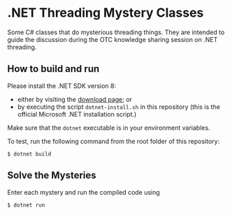 # .NET Threading Mystery Classes #

Some C# classes that do mysterious threading things. They are intended to guide the discussion during the OTC knowledge sharing session on .NET threading.

## How to build and run ##

Please install the .NET SDK version 8:

- either by visiting the [download page](https://dotnet.microsoft.com/en-us/download/dotnet/8.0); or
- by executing the script `dotnet-install.sh` in this repository (this is the official Microsoft .NET installation script.)

Make sure that the `dotnet` executable is in your environment variables.

To test, run the following command from the root folder of this repository:

```
$ dotnet build
```

## Solve the Mysteries ##

Enter each mystery and run the compiled code using

```
$ dotnet run
```
